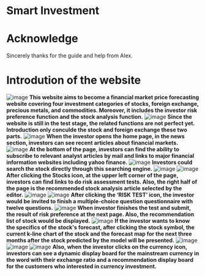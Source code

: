# Smart Investment
# Acknowledge
Sincerely thanks for the guide and help from Alex.
# Introdution of the website
![image](https://github.com/shen-jiang/smart-investment/blob/master/picture/6j2OoxZRTOmtvoJ0u3XM3A_thumb_352f.jpg)
**This website aims to become a financial market price forecasting website covering four investment categories of stocks, foreign exchange, precious metals, and commodities. Moreover, it includes the investor risk preference function and the stock analysis function.**
![image](https://github.com/shen-jiang/smart-investment/blob/master/picture/8PxOGQlLS6%2Bg6vwC11Aujw_thumb_3530.jpg)
**Since the website is still in the test stage, the related functions are not perfect yet. Introduction only conculde the stock and foreign exchange these two parts.**
![image](https://github.com/shen-jiang/smart-investment/blob/master/picture/j%2BphHc%25bQwiEFZwsiRKaCw_thumb_3531.jpg)
**When the investor opens the home page, in the news section, investors can see recent articles about financial markets.**
![image](https://github.com/shen-jiang/smart-investment/blob/master/picture/BWvS9fvkS02jwmW3oCvwmg_thumb_3533.jpg)
**At the bottom of the page, investors can find the ability to subscribe to relevant analyst articles by mail and links to major financial information websites including yahoo finance.**
![image](https://github.com/shen-jiang/smart-investment/blob/master/picture/ohGv%25wUySG%2BOE5G6jqUqUQ_thumb_3534.jpg)
**Investors could search the stock directly through this searching engine.**
![image](https://github.com/shen-jiang/smart-investment/blob/master/picture/FrVMjmwlRSOL9RNy01UAkw_thumb_3535.jpg)
![image](https://github.com/shen-jiang/smart-investment/blob/master/picture/iTW%2BXQgRSHi%2BIqfPhOzORA_thumb_3536.jpg)
**After clicking the Stocks icon, at the upper left corner of the page, investors can find links to do risk assessment tests. Also, the right half of the page is the recommended stock analysis article selected by the editor.**
![image](https://github.com/shen-jiang/smart-investment/blob/master/picture/BEzmWAOFTru9vRRLc4Mjfw_thumb_3537.jpg)
![image](https://github.com/shen-jiang/smart-investment/blob/master/picture/NGuXJKy%25TlepK6Zz8wY%25nQ_thumb_3538.jpg)
**After clicking the ‘RISK TEST’ icon, the investor would be invited to finish a multiple-choice question questionnaire with twelve questions.**
![image](https://github.com/shen-jiang/smart-investment/blob/master/picture/38%2BAkmMxTI%2BPvIf6E2Oj1w_thumb_353b.jpg)
**When investor finishes the test and submit, the result of risk preference at the next page. Also, the recommendation list of stock would be displayed.**
![image](https://github.com/shen-jiang/smart-investment/blob/master/picture/8j9FaVgxQlu5rhMYUrYE4w_thumb_353c.jpg)
**If the investor wants to know the specifics of the stock's forecast, after clicking the stock symbol, the current k-line chart of the stock and the forecast map for the next three months after the stock predicted by the model will be presented.**
![image](https://github.com/shen-jiang/smart-investment/blob/master/picture/RwJh7xWoR96J4sjHpLrUvQ_thumb_353d.jpg)
![image](https://github.com/shen-jiang/smart-investment/blob/master/picture/FaTkrIyJQXSxCjcYRxfACw_thumb_353e.jpg)
![image](https://github.com/shen-jiang/smart-investment/blob/master/picture/AEOwWcy6TF2aof1HXAf0aA_thumb_3539.jpg)
**Also, when the investor clicks on the currency icon, investors can see  a dynamic display board for the mainstream currency in the word with their exchange ratio and a recommendation display board for the customers who interested in currency investment.**

